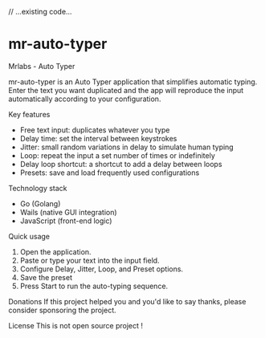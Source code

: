 // ...existing code...
# mr-auto-typer
Mrlabs - Auto Typer

mr-auto-typer is an Auto Typer application that simplifies automatic typing. Enter the text you want duplicated and the app will reproduce the input automatically according to your configuration.

Key features
- Free text input: duplicates whatever you type
- Delay time: set the interval between keystrokes
- Jitter: small random variations in delay to simulate human typing
- Loop: repeat the input a set number of times or indefinitely
- Delay loop shortcut: a shortcut to add a delay between loops
- Presets: save and load frequently used configurations

Technology stack
- Go (Golang)
- Wails (native GUI integration)
- JavaScript (front-end logic)

Quick usage
1. Open the application.
2. Paste or type your text into the input field.
3. Configure Delay, Jitter, Loop, and Preset options.
4. Save the preset
5. Press Start to run the auto-typing sequence.

Donations
If this project helped you and you'd like to say thanks, please consider sponsoring the project.

License
This is not open source project !